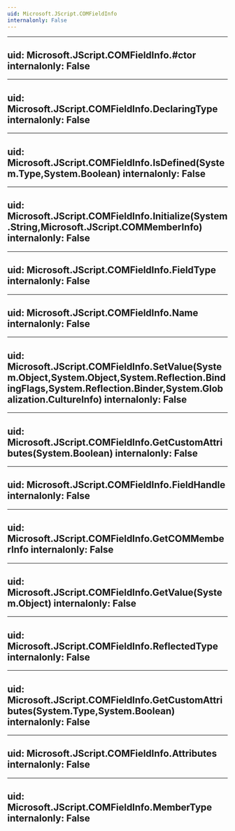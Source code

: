 ```yaml
---
uid: Microsoft.JScript.COMFieldInfo
internalonly: False
---
```


---
uid: Microsoft.JScript.COMFieldInfo.#ctor
internalonly: False
---

---
uid: Microsoft.JScript.COMFieldInfo.DeclaringType
internalonly: False
---

---
uid: Microsoft.JScript.COMFieldInfo.IsDefined(System.Type,System.Boolean)
internalonly: False
---

---
uid: Microsoft.JScript.COMFieldInfo.Initialize(System.String,Microsoft.JScript.COMMemberInfo)
internalonly: False
---

---
uid: Microsoft.JScript.COMFieldInfo.FieldType
internalonly: False
---

---
uid: Microsoft.JScript.COMFieldInfo.Name
internalonly: False
---

---
uid: Microsoft.JScript.COMFieldInfo.SetValue(System.Object,System.Object,System.Reflection.BindingFlags,System.Reflection.Binder,System.Globalization.CultureInfo)
internalonly: False
---

---
uid: Microsoft.JScript.COMFieldInfo.GetCustomAttributes(System.Boolean)
internalonly: False
---

---
uid: Microsoft.JScript.COMFieldInfo.FieldHandle
internalonly: False
---

---
uid: Microsoft.JScript.COMFieldInfo.GetCOMMemberInfo
internalonly: False
---

---
uid: Microsoft.JScript.COMFieldInfo.GetValue(System.Object)
internalonly: False
---

---
uid: Microsoft.JScript.COMFieldInfo.ReflectedType
internalonly: False
---

---
uid: Microsoft.JScript.COMFieldInfo.GetCustomAttributes(System.Type,System.Boolean)
internalonly: False
---

---
uid: Microsoft.JScript.COMFieldInfo.Attributes
internalonly: False
---

---
uid: Microsoft.JScript.COMFieldInfo.MemberType
internalonly: False
---
